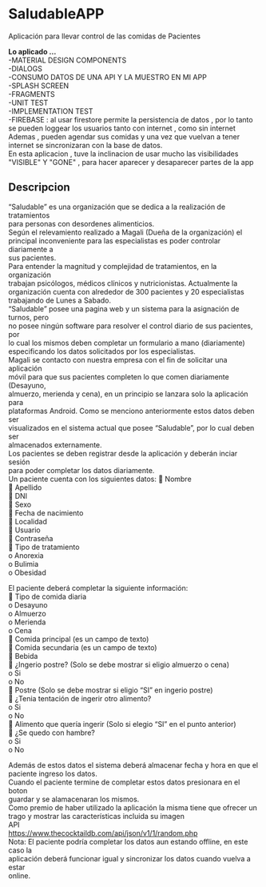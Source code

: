 # SaludableAPP
Aplicación para llevar control de las comidas de Pacientes 

<strong>Lo aplicado ... </strong><br>
  -MATERIAL DESIGN COMPONENTS <br>
	-DIALOGS<br>
	-CONSUMO DATOS DE UNA API Y LA MUESTRO EN MI APP <br>
	-SPLASH SCREEN<br>
	-FRAGMENTS<br>
	-UNIT TEST<br>
	-IMPLEMENTATION TEST<br>
	-FIREBASE : al usar firestore permite la persistencia de datos , por lo tanto se pueden loggear los usuarios tanto con internet , como sin internet
              Ademas , pueden agendar sus comidas y una vez que vuelvan a tener internet se sincronizaran
			        con la base de datos.<br>
	            En esta aplicacion , tuve la inclinacion de usar mucho las visibilidades "VISIBLE" Y "GONE" , para hacer aparecer y desaparecer partes de la app <br>
              <H2>Descripcion</h2>
              “Saludable” es una organización que se dedica a la realización de tratamientos<br>
              para personas con desordenes alimenticios.<br>
              Según el relevamiento realizado a Magali (Dueña de la organización) el<br>
              principal inconveniente para las especialistas es poder controlar diariamente a<br>
              sus pacientes.<br>
              Para entender la magnitud y complejidad de tratamientos, en la organización<br>
              trabajan psicólogos, médicos clínicos y nutricionistas. Actualmente la<br>
              organización cuenta con alrededor de 300 pacientes y 20 especialistas<br>
              trabajando de Lunes a Sabado.<br>
              “Saludable” posee una pagina web y un sistema para la asignación de turnos, pero<br>
              no posee ningún software para resolver el control diario de sus pacientes, por<br>
              lo cual los mismos deben completar un formulario a mano (diariamente)<br>
              especificando los datos solicitados por los especialistas.<br>
              Magali se contacto con nuestra empresa con el fin de solicitar una aplicación<br>
              móvil para que sus pacientes completen lo que comen diariamente (Desayuno,<br>
              almuerzo, merienda y cena), en un principio se lanzara solo la aplicación para<br>
              plataformas Android. Como se menciono anteriormente estos datos deben ser<br>
              visualizados en el sistema actual que posee “Saludable”, por lo cual deben ser<br>
              almacenados externamente.<br>
              Los pacientes se deben registrar desde la aplicación y deberán inciar sesión<br>
              para poder completar los datos diariamente.<br>
              Un paciente cuenta con los siguientes datos:
 Nombre<br>
 Apellido<br>
 DNI<br>
 Sexo<br>
 Fecha de nacimiento<br>
 Localidad<br>
 Usuario<br>
 Contraseña<br>
 Tipo de tratamiento<br>
o Anorexia<br>
o Bulimia<br>
o Obesidad<br>

El paciente deberá completar la siguiente información:<br>
 Tipo de comida diaria<br>
o Desayuno<br>
o Almuerzo<br>
o Merienda<br>
o Cena<br>
 Comida principal (es un campo de texto)<br>
 Comida secundaria (es un campo de texto)<br>
 Bebida<br>
 ¿Ingerio postre? (Solo se debe mostrar si eligio almuerzo o cena)<br>
o Si<br>
o No<br>
 Postre (Solo se debe mostrar si eligio “SI” en ingerio postre)<br>
 ¿Tenia tentación de ingerir otro alimento?<br>
o Si<br>
o No<br>
 Alimento que quería ingerir (Solo si elegio “SI” en el punto anterior)<br>
 ¿Se quedo con hambre?<br>
o Si<br>
o No<br>

Además de estos datos el sistema deberá almacenar fecha y hora en que el<br>
paciente ingreso los datos.<br>
Cuando el paciente termine de completar estos datos presionara en el boton<br>
guardar y se alamacenaran los mismos.<br>
Como premio de haber utilizado la aplicación la misma tiene que ofrecer un<br>
trago y mostrar las características incluida su imagen<br>
API<br>
https://www.thecocktaildb.com/api/json/v1/1/random.php<br>
Nota: El paciente podría completar los datos aun estando offline, en este caso la<br>
aplicación deberá funcionar igual y sincronizar los datos cuando vuelva a estar<br>
online.<br>

